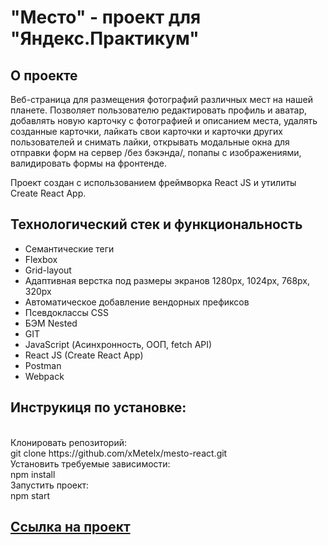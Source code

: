 # "Место" - проект для "Яндекс.Практикум"

## О проекте
Веб-страница для размещения фотографий различных мест на нашей планете. Позволяет пользователю редактировать профиль и аватар, добавлять новую карточку с фотографией и описанием места, удалять созданные карточки, лайкать свои карточки и карточки других пользователей и снимать лайки, открывать модальные окна для отправки форм на сервер /без бэкэнда/, попапы с изображениями, валидировать формы на фронтенде.

Проект создан с использованием фреймворка React JS и утилиты Create React App.

## Технологический стек и функциональность
<ul> 
<li>Семантические теги</li>
<li>Flexbox</li>
<li>Grid-layout</li>
<li>Адаптивная верстка под размеры экранов 1280px, 1024px, 768px, 320px</li>
<li>Автоматическое добавление вендорных префиксов</li>
<li>Псевдоклассы CSS</li>
<li>БЭМ Nested</li>
<li>GIT</>
<li>JavaScript (Асинхронность, ООП, fetch API)</li>
<li>React JS (Create React App)</li>
<li>Postman</li>
<li>Webpack</li>
</ul>

## Инструкиця по установке:
<br>
Клонировать репозиторий:
<br>
git clone https://github.com/xMetelx/mesto-react.git
<br>
Установить требуемые зависимости:
<br>
npm install
<br>
Запустить проект:
<br>
npm start

## <a href="https://xmetelx.github.io/mesto-react/">Ссылка на проект</a>
